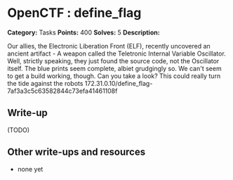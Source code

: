 # OpenCTF : define_flag

**Category:** Tasks
**Points:** 400
**Solves:** 5
**Description:**

Our allies, the Electronic Liberation Front (ELF), recently uncovered an ancient artifact -
A weapon called the Teletronic Internal Variable Oscillator.
Well, strictly speaking, they just found the source code, not the Oscillator itself.
The blue prints seem complete, albiet grudgingly so. We can't seem to get a build working, though.
Can you take a look? This could really turn the tide against the robots
172.31.0.10/define_flag-7af3a3c5c63582844c73efa41461108f

## Write-up

(TODO)

## Other write-ups and resources

* none yet
